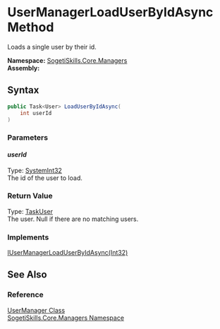 UserManagerLoadUserByIdAsync Method
===================================
Loads a single user by their id.

**Namespace:** [SogetiSkills.Core.Managers][1]  
**Assembly:**

Syntax
------

```csharp
public Task<User> LoadUserByIdAsync(
	int userId
)
```

### Parameters

#### *userId*
Type: [SystemInt32][2]  
The id of the user to load.

### Return Value
Type: [Task][3][User][4]  
The user. Null if there are no matching users.
### Implements
[IUserManagerLoadUserByIdAsync(Int32)][5]  


See Also
--------

### Reference
[UserManager Class][6]  
[SogetiSkills.Core.Managers Namespace][1]  

[1]: ../README.md
[2]: http://msdn.microsoft.com/en-us/library/td2s409d
[3]: http://msdn.microsoft.com/en-us/library/dd321424
[4]: ../../SogetiSkills.Core.Models/User/README.md
[5]: ../IUserManager/LoadUserByIdAsync.md
[6]: README.md